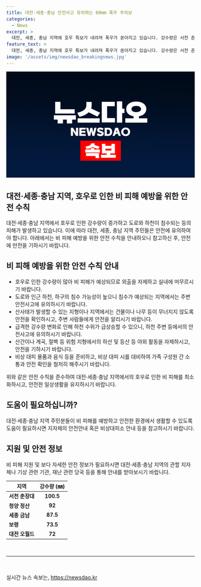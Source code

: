 ```yaml
---
title: 대전·세종·충남 안전사고 유의하는 60mm 폭우 주의보
categories:
  - News
excerpt: >
  대전, 세종, 충남 지역에 호우 특보가 내려져 폭우가 쏟아지고 있습니다. 강수량은 서천 춘장대 100.5㎜, 청양 정산 92㎜, 세종 금남 87.5㎜ 등으로 많았으며, 폭우로 도로 침수와 하천 수위 상승으로 재난 문자가 발송됐습니다. 산사태 위기 경보 수준도 상향 조정되었고, 18일까지 150㎜ 이상의 강한 비가 내릴 것으로 예상돼 안전에 주의가 요구됩니다. (문자 수: 153)
feature_text: >
  대전, 세종, 충남 지역에 호우 특보가 내려져 폭우가 쏟아지고 있습니다. 강수량은 서천 춘장대 100.5㎜, 청양 정산 92㎜, 세종 금남 87.5㎜ 등으로 많았으며, 폭우로 도로 침수와 하천 수위 상승으로 재난 문자가 발송됐습니다. 산사태 위기 경보 수준도 상향 조정되었고, 18일까지 150㎜ 이상의 강한 비가 내릴 것으로 예상돼 안전에 주의가 요구됩니다. (문자 수: 153)
image: '/assets/img/newsdao_breakingnews.jpg'
---
```


<p><img src="/assets/img/newsdao_breakingnews.jpg" alt="ontimetimes 속보" /></p>

<h2>대전·세종·충남 지역, 호우로 인한 비 피해 예방을 위한 안전 수칙</h2>

<p data-ke-size="size16">대전·세종·충남 지역에서 호우로 인한 강수량이 증가하고 도로와 하천이 침수되는 등의 피해가 발생하고 있습니다. 이에 따라 대전, 세종, 충남 지역 주민들은 안전에 유의하여야 합니다. 아래에서는 비 피해 예방을 위한 안전 수칙을 안내하오니 참고하신 후, 안전에 만전을 기하시기 바랍니다.</p>

<h2 data-ke-size="size26">비 피해 예방을 위한 안전 수칙 안내</h2>

<ul>
    <li>호우로 인한 강수량이 많아 비 피해가 예상되므로 외출을 자제하고 실내에 머무르시기 바랍니다.</li>
    <li>도로와 인근 하천, 하구의 침수 가능성이 높으니 침수가 예상되는 지역에서는 주변 안전사고에 유의하시기 바랍니다.</li>
    <li>산사태가 발생할 수 있는 지형이나 지역에서는 건물이나 나무 등이 무너지지 않도록 안전을 확인하시고, 주변 사람들에게 안전을 알리시기 바랍니다.</li>
    <li>급격한 강수량 변화로 인해 하천 수위가 급상승할 수 있으니, 하천 주변 등에서의 안전사고에 유의하시기 바랍니다.</li>
    <li>산간이나 계곡, 절벽 등 위험 지형에서의 하산 및 등산 등 야외 활동을 자제하시고, 안전을 기하시기 바랍니다.</li>
    <li>비상 대피 물품과 음식 등을 준비하고, 비상 대피 시를 대비하여 가족 구성원 간 소통과 안전 확인을 철저히 해주시기 바랍니다.</li>
</ul>

<p data-ke-size="size16">위와 같은 안전 수칙을 준수하여 대전·세종·충남 지역에서의 호우로 인한 비 피해를 최소화하시고, 안전한 일상생활을 유지하시기 바랍니다.</p>

<h2 data-ke-size="size26">도움이 필요하십니까?</h2>

<p data-ke-size="size16">대전·세종·충남 지역 주민분들이 비 피해를 예방하고 안전한 환경에서 생활할 수 있도록 도움이 필요하시면 지자체의 안전안내 혹은 비상대피소 안내 등을 참고하시기 바랍니다.</p>

<h2 data-ke-size="size26">지원 및 안전 정보</h2>

<p data-ke-size="size16">비 피해 지원 및 보다 자세한 안전 정보가 필요하시면 대전·세종·충남 지역의 관할 지자체나 기상 관련 기관, 재난 관련 당국 등을 통해 안내를 받아보시기 바랍니다.</p>

<table>
    <thead>
        <tr>
            <th>지역</th>
            <th>강수량 (㎜)</th>
        </tr>
    </thead>
    <tbody>
        <tr>
            <td><b>서천 춘장대</b></td>
            <td style="text-align: center; height: 17px;"><b>100.5</b></td>
        </tr>
        <tr>
            <td><b>청양 정산</b></td>
            <td style="text-align: center; height: 17px;"><b>92</b></td>
        </tr>
        <tr>
            <td><b>세종 금남</b></td>
            <td style="text-align: center; height: 17px;"><b>87.5</b></td>
        </tr>
        <tr>
            <td><b>보령</b></td>
            <td style="text-align: center; height: 17px;"><b>73.5</b></td>
        </tr>
        <tr>
            <td><b>대전 오월드</b></td>
            <td style="text-align: center; height: 17px;"><b>72</b></td>
        </tr>
    </tbody>
</table>

<p data-ke-size="size16">&nbsp;</p>

<hr>

<p data-ke-size="size16">&nbsp;</p>
실시간 뉴스 속보는, <a href="https://newsdao.kr" rel="dofollow">https://newsdao.kr</a>


